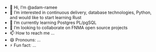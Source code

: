 - 👋 Hi, I’m @adam-ramee
- 👀 I’m interested in continuous delivery, database technologies, Python, and would like to start learning Rust
- 🌱 I’m currently learning Postgres PL/pgSQL
- 💞️ I’m looking to collaborate on FNMA open source projects
- 📫 How to reach me ...
- 😄 Pronouns: ...
- ⚡ Fun fact: ...

<!---
adam-ramee/adam-ramee is a ✨ special ✨ repository because its `README.md` (this file) appears on your GitHub profile.
You can click the Preview link to take a look at your changes.
--->
